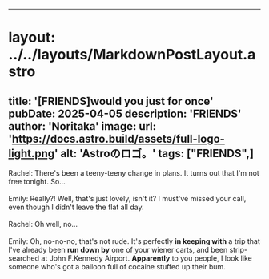 
---
# layout: ../../layouts/MarkdownPostLayout.astro
title: '[FRIENDS]would you just for once'
pubDate: 2025-04-05
description: 'FRIENDS'
author: 'Noritaka'
image:
    url: 'https://docs.astro.build/assets/full-logo-light.png'
    alt: 'Astroのロゴ。'
tags: ["FRIENDS",]
---

Rachel: There's been a teeny-teeny change in plans. It turns out that I'm not free tonight. So...<br>
<br>
Emily: Really?! Well, that's just lovely, isn't it? I must've missed your call, even though I didn't leave the flat all day.<br>
<br>
Rachel: Oh well, no...<br>
<br>
Emily: Oh, no-no-no, that's not rude. It's perfectly **in keeping with** a trip that I've already been **run down by** one of your wiener carts, and been strip-searched at John F.Kennedy Airport. **Apparently** to you people, I look like someone who's got a balloon full of cocaine stuffed up their bum.<br>
<br>
